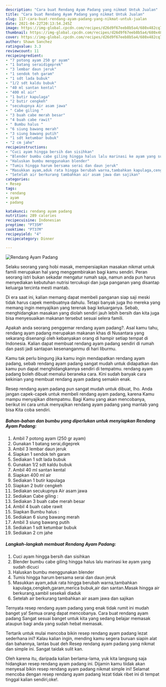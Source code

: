 ```yaml
---
description: "Cara buat Rendang Ayam Padang yang nikmat Untuk Jualan"
title: "Cara buat Rendang Ayam Padang yang nikmat Untuk Jualan"
slug: 117-cara-buat-rendang-ayam-padang-yang-nikmat-untuk-jualan
date: 2021-04-22T20:13:54.245Z
image: https://img-global.cpcdn.com/recipes/d26d9f67eeb8b5a4/680x482cq70/rendang-ayam-padang-foto-resep-utama.jpg
thumbnail: https://img-global.cpcdn.com/recipes/d26d9f67eeb8b5a4/680x482cq70/rendang-ayam-padang-foto-resep-utama.jpg
cover: https://img-global.cpcdn.com/recipes/d26d9f67eeb8b5a4/680x482cq70/rendang-ayam-padang-foto-resep-utama.jpg
author: Shawn Sanchez
ratingvalue: 3.3
reviewcount: 11
recipeingredient:
- "7 potong ayam 250 gr ayam"
- "1 batang seraidigeprek"
- "3 lembar daun jeruk"
- "1 sendok teh garam"
- "1 sdt lada bubuk"
- "1/2 sdt kaldu bubuk"
- "40 ml santan kental"
- "400 ml air"
- "1 butir kapulaga"
- "2 butir cengkeh"
- "secukupnya Air asam jawa"
- " Cabe giling "
- "3 buah cabe merah besar"
- "4 buah cabe rawit"
- " Bumbu halus "
- "6 siung bawang merah"
- "3 siung bawang putih"
- "1 sdt ketumbar bubuk"
- "2 cm jahe"
recipeinstructions:
- "Cuci ayam hingga bersih dan sisihkan"
- "Blender bumbu cabe giling hingga halus lalu marinasi ke ayam yang sudah dicuci"
- "Haluskan bumbu menggunakan blender"
- "Tumis hingga harum bersama serai dan daun jeruk"
- "Masukkan ayam,aduk rata hingga berubah warna,tambahkan kapulaga,cengkeh,garam,merica bubuk,air dan santan.Masak hingga air berkurang,sambil sesekali diaduk"
- "Setelah air berkurang tambahkan air asam jawa dan sajikan"
categories:
- Resep
tags:
- rendang
- ayam
- padang

katakunci: rendang ayam padang 
nutrition: 289 calories
recipecuisine: Indonesian
preptime: "PT35M"
cooktime: "PT37M"
recipeyield: "4"
recipecategory: Dinner

---
```



![Rendang Ayam Padang](https://img-global.cpcdn.com/recipes/d26d9f67eeb8b5a4/680x482cq70/rendang-ayam-padang-foto-resep-utama.jpg)

Selaku seorang yang hobi masak, mempersiapkan masakan nikmat untuk famili merupakan hal yang menggembirakan bagi kamu sendiri. Peran seorang istri bukan sekadar mengatur rumah saja, namun anda pun harus menyediakan kebutuhan nutrisi tercukupi dan juga panganan yang disantap keluarga tercinta mesti mantab.

Di era  saat ini, kalian memang dapat membeli panganan siap saji meski tidak harus capek membuatnya dahulu. Tetapi banyak juga lho mereka yang memang ingin menyajikan yang terenak bagi keluarganya. Sebab, menghidangkan masakan yang diolah sendiri jauh lebih bersih dan kita juga bisa menyesuaikan makanan tersebut sesuai selera famili. 



Apakah anda seorang penggemar rendang ayam padang?. Asal kamu tahu, rendang ayam padang merupakan makanan khas di Nusantara yang sekarang disenangi oleh kebanyakan orang di hampir setiap tempat di Indonesia. Kalian dapat membuat rendang ayam padang sendiri di rumah dan pasti jadi santapan kesenanganmu di hari liburmu.

Kamu tak perlu bingung jika kamu ingin mendapatkan rendang ayam padang, sebab rendang ayam padang sangat mudah untuk didapatkan dan kamu pun dapat menghidangkannya sendiri di tempatmu. rendang ayam padang boleh dibuat memalui beraneka cara. Kini sudah banyak cara kekinian yang membuat rendang ayam padang semakin enak.

Resep rendang ayam padang pun sangat mudah untuk dibuat, lho. Anda jangan capek-capek untuk membeli rendang ayam padang, karena Kamu mampu menyajikan ditempatmu. Bagi Kamu yang akan mencobanya, berikut ini cara untuk menyajikan rendang ayam padang yang mantab yang bisa Kita coba sendiri.

<!--inarticleads1-->

##### Bahan-bahan dan bumbu yang diperlukan untuk menyiapkan Rendang Ayam Padang:

1. Ambil 7 potong ayam (250 gr ayam)
1. Gunakan 1 batang serai,digeprek
1. Ambil 3 lembar daun jeruk
1. Siapkan 1 sendok teh garam
1. Sediakan 1 sdt lada bubuk
1. Gunakan 1/2 sdt kaldu bubuk
1. Ambil 40 ml santan kental
1. Siapkan 400 ml air
1. Sediakan 1 butir kapulaga
1. Siapkan 2 butir cengkeh
1. Sediakan secukupnya Air asam jawa
1. Sediakan  Cabe giling :
1. Sediakan 3 buah cabe merah besar
1. Ambil 4 buah cabe rawit
1. Siapkan  Bumbu halus :
1. Sediakan 6 siung bawang merah
1. Ambil 3 siung bawang putih
1. Sediakan 1 sdt ketumbar bubuk
1. Sediakan 2 cm jahe




<!--inarticleads2-->

##### Langkah-langkah membuat Rendang Ayam Padang:

1. Cuci ayam hingga bersih dan sisihkan
1. Blender bumbu cabe giling hingga halus lalu marinasi ke ayam yang sudah dicuci
1. Haluskan bumbu menggunakan blender
1. Tumis hingga harum bersama serai dan daun jeruk
1. Masukkan ayam,aduk rata hingga berubah warna,tambahkan kapulaga,cengkeh,garam,merica bubuk,air dan santan.Masak hingga air berkurang,sambil sesekali diaduk
1. Setelah air berkurang tambahkan air asam jawa dan sajikan




Ternyata resep rendang ayam padang yang enak tidak rumit ini mudah banget ya! Semua orang dapat mencobanya. Cara buat rendang ayam padang Sangat sesuai banget untuk kita yang sedang belajar memasak ataupun bagi anda yang sudah hebat memasak.

Tertarik untuk mulai mencoba bikin resep rendang ayam padang lezat sederhana ini? Kalau kalian ingin, mending kamu segera buruan siapin alat dan bahannya, lantas buat deh Resep rendang ayam padang yang nikmat dan simple ini. Sangat taidak sulit kan. 

Oleh karena itu, daripada kalian berlama-lama, yuk kita langsung saja hidangkan resep rendang ayam padang ini. Dijamin kamu tiidak akan menyesal bikin resep rendang ayam padang nikmat simple ini! Selamat mencoba dengan resep rendang ayam padang lezat tidak ribet ini di tempat tinggal kalian sendiri,oke!.

